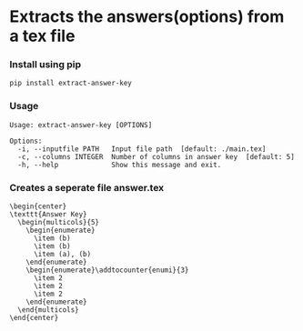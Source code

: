 # Extracts the answers(options) from a tex file

### Install using pip
```
pip install extract-answer-key
```

### Usage
```
Usage: extract-answer-key [OPTIONS]

Options:
  -i, --inputfile PATH   Input file path  [default: ./main.tex]
  -c, --columns INTEGER  Number of columns in answer key  [default: 5]
  -h, --help             Show this message and exit.
```

### Creates a seperate file answer.tex

```
\begin{center}
\texttt{Answer Key}
  \begin{multicols}{5}
    \begin{enumerate}
      \item (b)
      \item (b)
      \item (a), (b)
    \end{enumerate}
    \begin{enumerate}\addtocounter{enumi}{3}
      \item 2
      \item 2
      \item 2
    \end{enumerate}
  \end{multicols}
\end{center}
```


